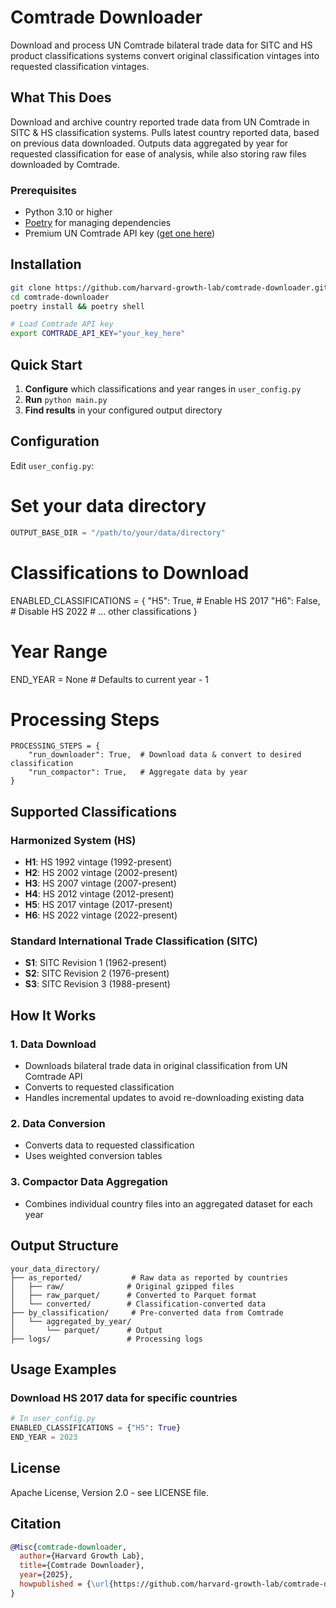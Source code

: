 # Comtrade Downloader

Download and process UN Comtrade bilateral trade data for SITC and HS product classifications systems convert original classification vintages into requested classification vintages. 

## What This Does

Download and archive country reported trade data from UN Comtrade in SITC & HS classification systems. Pulls latest country reported data, based on previous data downloaded. Outputs data aggregated by year for requested classification for ease of analysis, while also storing raw files downloaded by Comtrade. 

### Prerequisites
- Python 3.10 or higher
- [Poetry](https://python-poetry.org/docs/) for managing dependencies
- Premium UN Comtrade API key ([get one here](https://comtradeplus.un.org/))

## Installation

```bash
git clone https://github.com/harvard-growth-lab/comtrade-downloader.git
cd comtrade-downloader
poetry install && poetry shell

# Load Comtrade API key
export COMTRADE_API_KEY="your_key_here"
```

## Quick Start

1. **Configure** which classifications and year ranges in `user_config.py`
2. **Run** `python main.py`
3. **Find results** in your configured output directory

## Configuration

Edit `user_config.py`:

# Set your data directory
```python
OUTPUT_BASE_DIR = "/path/to/your/data/directory"
```
# Classifications to Download
ENABLED_CLASSIFICATIONS = {
    "H5": True,   # Enable HS 2017
    "H6": False,  # Disable HS 2022
    # ... other classifications
}

# Year Range
END_YEAR = None  # Defaults to current year - 1

# Processing Steps
```
PROCESSING_STEPS = {
    "run_downloader": True,  # Download data & convert to desired classification
    "run_compactor": True,   # Aggregate data by year
}
```

## Supported Classifications

### Harmonized System (HS)
- **H1**: HS 1992 vintage (1992-present)
- **H2**: HS 2002 vintage (2002-present)
- **H3**: HS 2007 vintage (2007-present)
- **H4**: HS 2012 vintage (2012-present)
- **H5**: HS 2017 vintage (2017-present)
- **H6**: HS 2022 vintage (2022-present)

### Standard International Trade Classification (SITC)
- **S1**: SITC Revision 1 (1962-present)
- **S2**: SITC Revision 2 (1976-present)
- **S3**: SITC Revision 3 (1988-present)


## How It Works

### 1. Data Download
- Downloads bilateral trade data in original classification from UN Comtrade API
- Converts to requested classification
- Handles incremental updates to avoid re-downloading existing data

### 2. Data Conversion
- Converts data to requested classification
- Uses weighted conversion tables

### 3. Compactor Data Aggregation
- Combines individual country files into an aggregated dataset for each year

## Output Structure

```
your_data_directory/
├── as_reported/           # Raw data as reported by countries
│   ├── raw/              # Original gzipped files
│   ├── raw_parquet/      # Converted to Parquet format
│   └── converted/        # Classification-converted data
├── by_classification/     # Pre-converted data from Comtrade
│   └── aggregated_by_year/
│       └── parquet/      # Output
├── logs/                 # Processing logs
```

## Usage Examples

### Download HS 2017 data for specific countries
```python
# In user_config.py
ENABLED_CLASSIFICATIONS = {"H5": True}
END_YEAR = 2023
```

## License

Apache License, Version 2.0 - see LICENSE file.

## Citation

```bibtex
@Misc{comtrade-downloader,
  author={Harvard Growth Lab},
  title={Comtrade Downloader},
  year={2025},
  howpublished = {\url{https://github.com/harvard-growth-lab/comtrade-downloader}},
}
```
